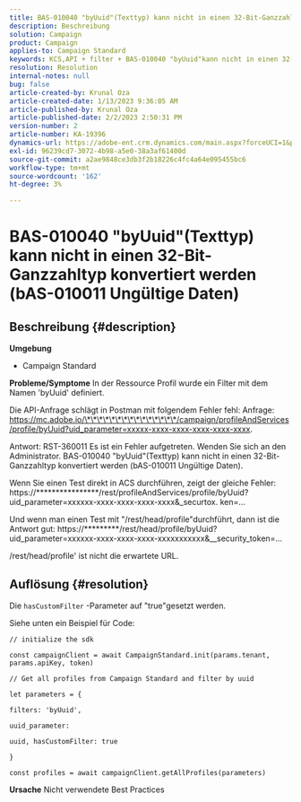 ```yaml
---
title: BAS-010040 "byUuid"(Texttyp) kann nicht in einen 32-Bit-Ganzzahltyp konvertiert werden (bAS-010011 Ungültige Daten)
description: Beschreibung
solution: Campaign
product: Campaign
applies-to: Campaign Standard
keywords: KCS,API + filter + BAS-010040 "byUuid"kann nicht in einen 32-Bit-Ganzzahltyp konvertiert werden (bAS-010011 Ungültige Daten)
resolution: Resolution
internal-notes: null
bug: false
article-created-by: Krunal Oza
article-created-date: 1/13/2023 9:36:05 AM
article-published-by: Krunal Oza
article-published-date: 2/2/2023 2:50:31 PM
version-number: 2
article-number: KA-19396
dynamics-url: https://adobe-ent.crm.dynamics.com/main.aspx?forceUCI=1&pagetype=entityrecord&etn=knowledgearticle&id=540924b2-2593-ed11-aad1-6045bd006793
exl-id: 96239cd7-3072-4b98-a5e0-38a3af61400d
source-git-commit: a2ae9848ce3db3f2b18226c4fc4a64e095455bc6
workflow-type: tm+mt
source-wordcount: '162'
ht-degree: 3%

---
```


# BAS-010040 &quot;byUuid&quot;(Texttyp) kann nicht in einen 32-Bit-Ganzzahltyp konvertiert werden (bAS-010011 Ungültige Daten)

## Beschreibung {#description}

<b>Umgebung</b>
- Campaign Standard



<b>Probleme/Symptome</b>
In der Ressource Profil wurde ein Filter mit dem Namen &#39;byUuid&#39; definiert.

Die API-Anfrage schlägt in Postman mit folgendem Fehler fehl: Anfrage: https://mc.adobe.io/\*\*\*\*\*\*\*\*\*\*\*\*\*\*\*/campaign/profileAndServices/profile/byUuid?uid_parameter=xxxxx-xxxx-xxxx-xxxx-xxxx-xxxx.

Antwort: RST-360011 Es ist ein Fehler aufgetreten. Wenden Sie sich an den Administrator.
BAS-010040 &quot;byUuid&quot;(Texttyp) kann nicht in einen 32-Bit-Ganzzahltyp konvertiert werden (bAS-010011 Ungültige Daten).

Wenn Sie einen Test direkt in ACS durchführen, zeigt der gleiche Fehler: https://\*\*\*\*\*\*\*\*\*\*\*\*\*\*\*\*/rest/profileAndServices/profile/byUuid?uid_parameter=xxxxxx-xxxx-xxxx-xxxx-xxxx&amp;_securtox. ken=...

Und wenn man einen Test mit &quot;/rest/head/profile&quot;durchführt, dann ist die Antwort gut: https://\*\*\*\*\*\*\*\*\*/rest/head/profile/byUuid?uid_parameter=xxxxxx-xxxx-xxxx-xxxx-xxxxxxxxxxx&amp;__security_token=...

/rest/head/profile&#39; ist nicht die erwartete URL.


## Auflösung {#resolution}


Die `hasCustomFilter` -Parameter auf &quot;true&quot;gesetzt werden.

Siehe unten ein Beispiel für Code:




```
// initialize the sdk
```




`const campaignClient = await CampaignStandard.init(params.tenant, params.apiKey, token)`

`// Get all profiles from Campaign Standard and filter by uuid`

`let parameters = {`

`filters: 'byUuid',`

`uuid_parameter:`

`uuid, hasCustomFilter: true`

`}`

`const profiles = await campaignClient.getAllProfiles(parameters)`


<b>Ursache</b>
Nicht verwendete Best Practices
